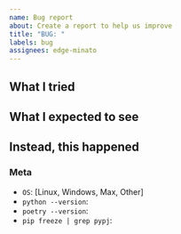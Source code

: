 ```yaml
---
name: Bug report
about: Create a report to help us improve
title: "BUG: "
labels: bug
assignees: edge-minato
---
```


<!--
Thank you for your bug report!
The following format is just a format, you can ignore if you want to. 😋
-->

## What I tried

## What I expected to see

## Instead, this happened

### Meta

- `OS`: [Linux, Windows, Max, Other]
- `python --version`:
- `poetry --version`:
- `pip freeze | grep pypj`:
